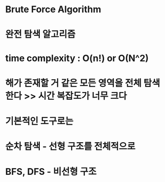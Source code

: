 # Brute Force Algorithm
# 완전 탐색 알고리즘
# time complexity : O(n!) or O(N^2)
#
# 해가 존재할 거 같은 모든 영역을 전체 탐색한다     >>     시간 복잡도가 너무 크다
# 기본적인 도구로는
# 순차 탐색 - 선형 구조를 전체적으로
# BFS, DFS - 비선형 구조